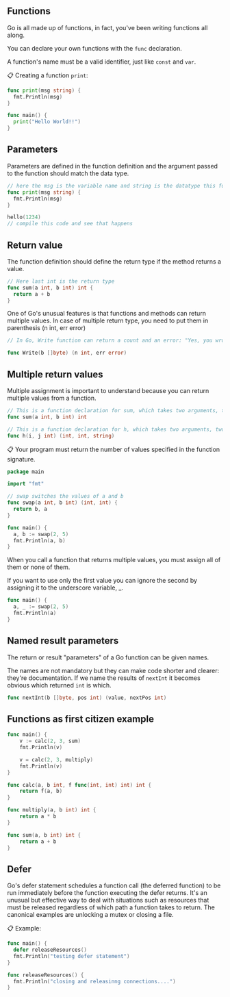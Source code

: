 ## Functions
Go is all made up of functions, in fact, you've been writing functions all along.

You can declare your own functions with the `func` declaration.

A function's name must be a valid identifier, just like `const` and `var`.

📋 Creating a function `print`:

```go
func print(msg string) {
  fmt.Println(msg)
}

func main() {
  print("Hello World!!")
}
```

## Parameters
Parameters are defined in the function definition and the argument passed to the function should match the data type.

```go
// here the msg is the variable name and string is the datatype this function expects as a parameter
func print(msg string) {
  fmt.Println(msg)
}

hello(1234)
// compile this code and see that happens
```

## Return value
The function definition should define the return type if the method returns a value.

```go
// Here last int is the return type
func sum(a int, b int) int {
  return a + b
}
```

One of Go's unusual features is that functions and methods can return multiple values. In case of multiple return type, you need to put them in parenthesis (n int, err error)

```go
// In Go, Write function can return a count and an error: "Yes, you wrote some bytes but not all of them because the disk was full".

func Write(b []byte) (n int, err error)
```

## Multiple return values
Multiple assignment is important to understand because you can return multiple values from a function.

```go
// This is a function declaration for sum, which takes two arguments, two int, and returns an int.
func sum(a int, b int) int
```

```go
// This is a function declaration for h, which takes two arguments, two ints, and returns three values, two int s and a string.
func h(i, j int) (int, int, string)
```

📋 Your program must return the number of values specified in the function signature.
```go
package main

import "fmt"

// swap switches the values of a and b
func swap(a int, b int) (int, int) {
  return b, a
}

func main() {
  a, b := swap(2, 5)
  fmt.Println(a, b)
}
```

When you call a function that returns multiple values, you must assign all of them or none
of them.

If you want to use only the first value you can ignore the second by assigning it
to the underscore variable, _.

```go
func main() {
  a, _ := swap(2, 5)
  fmt.Println(a)
}
```

## Named result parameters
The return or result "parameters" of a Go function can be given names. 

The names are not mandatory but they can make code shorter and clearer: they're documentation. If we name the results of `nextInt` it becomes obvious which returned `int` is which.

```go
func nextInt(b []byte, pos int) (value, nextPos int)
```

## 	Functions as first citizen example

```go
func main() {
	v := calc(2, 3, sum)
	fmt.Println(v)

	v = calc(2, 3, multiply)
	fmt.Println(v)
}

func calc(a, b int, f func(int, int) int) int {
	return f(a, b)
}

func multiply(a, b int) int {
	return a * b
}

func sum(a, b int) int {
	return a + b
}
```

## Defer
Go's defer statement schedules a function call (the deferred function) to be run immediately before the function executing the defer returns. It's an unusual but effective way to deal with situations such as resources that must be released regardless of which path a function takes to return. The canonical examples are unlocking a mutex or closing a file. 

📋 Example:

```go
func main() {
  defer releaseResources()
  fmt.Println("testing defer statement")
}

func releaseResources() {
  fmt.Println("closing and releasinng connections....")
}
```
